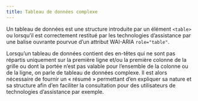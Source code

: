 ```yaml
---
title: Tableau de données complexe
---
```


Un tableau de données est une structure introduite par un élément `<table>` ou
lorsqu’il est correctement restitué par les technologies d’assistance par une
balise ouvrante pourvue d’un attribut WAI-ARIA `role="table"`.

Lorsqu’un tableau de données contient des en-têtes qui ne sont pas répartis
uniquement sur la première ligne et/ou la première colonne de la grille ou
dont la portée n’est pas valable pour l’ensemble de la colonne ou de la ligne,
on parle de tableau de données complexe. Il est alors nécessaire de fournir un
« résumé » permettant d’en expliquer sa nature et sa structure afin d’en
faciliter la consultation pour des utilisateurs de technologies d’assistance
par exemple.
